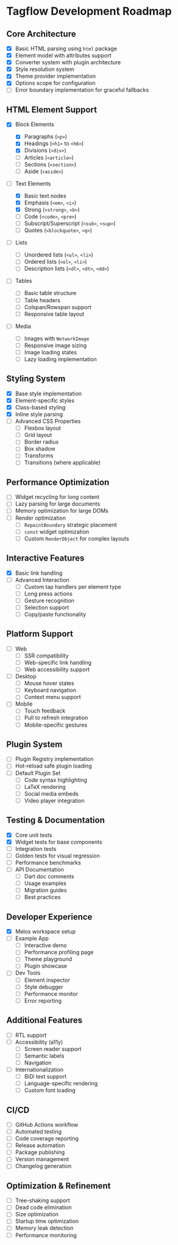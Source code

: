 # Tagflow Development Roadmap

## Core Architecture

- [x] Basic HTML parsing using `html` package
- [x] Element model with attributes support
- [x] Converter system with plugin architecture
- [x] Style resolution system
- [x] Theme provider implementation
- [x] Options scope for configuration
- [ ] Error boundary implementation for graceful fallbacks

## HTML Element Support

- [x] Block Elements

  - [x] Paragraphs (`<p>`)
  - [x] Headings (`<h1>` to `<h6>`)
  - [x] Divisions (`<div>`)
  - [ ] Articles (`<article>`)
  - [ ] Sections (`<section>`)
  - [ ] Aside (`<aside>`)

- [ ] Text Elements

  - [x] Basic text nodes
  - [x] Emphasis (`<em>`, `<i>`)
  - [x] Strong (`<strong>`, `<b>`)
  - [ ] Code (`<code>`, `<pre>`)
  - [ ] Subscript/Superscript (`<sub>`, `<sup>`)
  - [ ] Quotes (`<blockquote>`, `<q>`)

- [ ] Lists

  - [ ] Unordered lists (`<ul>`, `<li>`)
  - [ ] Ordered lists (`<ol>`, `<li>`)
  - [ ] Description lists (`<dl>`, `<dt>`, `<dd>`)

- [ ] Tables

  - [ ] Basic table structure
  - [ ] Table headers
  - [ ] Colspan/Rowspan support
  - [ ] Responsive table layout

- [ ] Media
  - [ ] Images with `NetworkImage`
  - [ ] Responsive image sizing
  - [ ] Image loading states
  - [ ] Lazy loading implementation

## Styling System

- [x] Base style implementation
- [x] Element-specific styles
- [x] Class-based styling
- [x] Inline style parsing
- [ ] Advanced CSS Properties
  - [ ] Flexbox layout
  - [ ] Grid layout
  - [ ] Border radius
  - [ ] Box shadow
  - [ ] Transforms
  - [ ] Transitions (where applicable)

## Performance Optimization

- [ ] Widget recycling for long content
- [ ] Lazy parsing for large documents
- [ ] Memory optimization for large DOMs
- [ ] Render optimization
  - [ ] `RepaintBoundary` strategic placement
  - [ ] `const` widget optimization
  - [ ] Custom `RenderObject` for complex layouts

## Interactive Features

- [x] Basic link handling
- [ ] Advanced Interaction
  - [ ] Custom tap handlers per element type
  - [ ] Long press actions
  - [ ] Gesture recognition
  - [ ] Selection support
  - [ ] Copy/paste functionality

## Platform Support

- [ ] Web
  - [ ] SSR compatibility
  - [ ] Web-specific link handling
  - [ ] Web accessibility support
- [ ] Desktop
  - [ ] Mouse hover states
  - [ ] Keyboard navigation
  - [ ] Context menu support
- [ ] Mobile
  - [ ] Touch feedback
  - [ ] Pull to refresh integration
  - [ ] Mobile-specific gestures

## Plugin System

- [ ] Plugin Registry implementation
- [ ] Hot-reload safe plugin loading
- [ ] Default Plugin Set
  - [ ] Code syntax highlighting
  - [ ] LaTeX rendering
  - [ ] Social media embeds
  - [ ] Video player integration

## Testing & Documentation

- [x] Core unit tests
- [x] Widget tests for base components
- [ ] Integration tests
- [ ] Golden tests for visual regression
- [ ] Performance benchmarks
- [ ] API Documentation
  - [ ] Dart doc comments
  - [ ] Usage examples
  - [ ] Migration guides
  - [ ] Best practices

## Developer Experience

- [x] Melos workspace setup
- [ ] Example App
  - [ ] Interactive demo
  - [ ] Performance profiling page
  - [ ] Theme playground
  - [ ] Plugin showcase
- [ ] Dev Tools
  - [ ] Element inspector
  - [ ] Style debugger
  - [ ] Performance monitor
  - [ ] Error reporting

## Additional Features

- [ ] RTL support
- [ ] Accessibility (a11y)
  - [ ] Screen reader support
  - [ ] Semantic labels
  - [ ] Navigation
- [ ] Internationalization
  - [ ] BiDi text support
  - [ ] Language-specific rendering
  - [ ] Custom font loading

## CI/CD

- [ ] GitHub Actions workflow
- [ ] Automated testing
- [ ] Code coverage reporting
- [ ] Release automation
- [ ] Package publishing
- [ ] Version management
- [ ] Changelog generation

## Optimization & Refinement

- [ ] Tree-shaking support
- [ ] Dead code elimination
- [ ] Size optimization
- [ ] Startup time optimization
- [ ] Memory leak detection
- [ ] Performance monitoring
